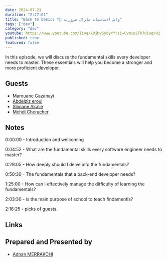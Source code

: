 ```yaml
---
date: 2024-07-21
duration: "2:27:01"
title: "Back to basics واش الاساسيات مازال ضرورية 🤔؟"
tags: ["dev"]
category: "dev"
youtube: https://www.youtube.com/live/k9jMvSybyYY?si=CvmioZTh7UiuqxH2
published: true
featured: false
---
```


In this episode, we will discuss the fundamental skills every developer needs to master. These essentials will help you become a stronger and more proficient developer.

## Guests


- [Marouane Gazanayi](https://www.linkedin.com/in/marouanegazanayi/)
- [Abdelziz eroui](https://www.linkedin.com/in/aeroui/)
- [Slimane Akalie](https://www.linkedin.com/in/slimaneakalie/)
- [Mehdi Cheracher](https://twitter.com/Mehdi_Cheracher)



## Notes

0:00:00 - Introduction and welcoming

0:04:52 - What are the fundamental skills every software engineer needs to master?

0:29:05 - How deeply should I delve into the fundamentals?

0:50:30 - The fundamentals that a back-end developer needs?

1:25:00 - How can I effectively manage the difficulty of learning the fundamentals?

2:03:30 - is the main purpose of school to teach findamentls?

2:16:25 - picks of guests.

## Links


## Prepared and Presented by

- [Adnan MERRAKCHI](https://twitter.com/_admerra)
